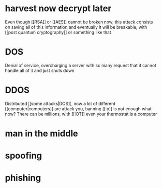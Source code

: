 # harvest now decrypt later

Even though [[RSA]] or [[AES]] cannot be broken now, this attack consists on saving all of this information and eventually it will be breakable, with [[post quantum cryptography]] or something like that

# DOS

Denial of service, overcharging a server with so many request that it cannot handle all of it and just shuts down


# DDOS

Distributed [[some attacks|DOS]], now a lot of different [[computer|computers]] are attack you, banning [[ip]] is not enough what now? There can be millions, with [[IOT]] even your thermostat is a computer

# man in the middle
# spoofing




# phishing


